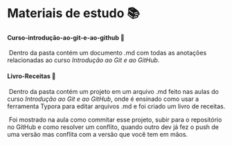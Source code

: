 # Materiais de estudo 📚

#### Curso-introdução-ao-git-e-ao-github 📂

​		Dentro da pasta contém um documento .md com todas as anotações relacionadas ao curso *Introdução ao Git e ao GitHub*.

#### Livro-Receitas 📂

​		Dentro da pasta contém um projeto em um arquivo .md feito nas aulas do curso *Introdução ao Git e ao GitHub*, onde é ensinado como usar a ferramenta Typora para editar arquivos .md e foi criado um livro de receitas.

​		Foi mostrado na aula como commitar esse projeto, subir para o repositório no GitHub e como resolver um conflito, quando outro dev já fez o push de uma versão mas conflita com a versão que você tem em mãos.